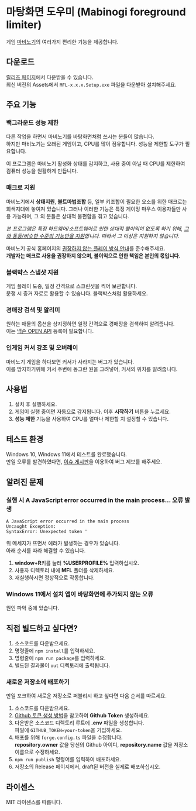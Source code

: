 # 마탕화면 도우미 (Mabinogi foreground limiter)

게임 [마비노기](https://mabinogi.nexon.com)의 여러가지 편리한 기능을 제공합니다.

## 다운로드

[릴리즈 페이지](https://github.com/izure1/mabinogi-foreground-limter/releases)에서 다운받을 수 있습니다.  
최신 버전의 Assets에서 `MFL-x.x.x.Setup.exe` 파일을 다운받아 설치해주세요.

## 주요 기능

### 백그라운드 성능 제한

다른 작업을 하면서 마비노기를 바탕화면처럼 쓰시는 분들이 많습니다.  
하지만 마비노기는 오래된 게임이고, CPU를 많이 점유합니다. 성능을 제한할 도구가 필요합니다.

이 프로그램은 마비노기 활성화 상태를 감지하고, 사용 중이 아닐 때 CPU를 제한하여 컴퓨터 성능을 원활하게 만듭니다.

### 매크로 지원

마비노기에서 **상태지원**, **볼트마법조합** 등, 일부 키조합이 필요한 요소를 위한 매크로는 회색지대에 놓여져 있습니다. 그러나 이러한 기능은 특정 게이밍 마우스 이용자들만 사용 가능하며, 그 외 분들은 상대적 불편함을 겪고 있습니다.

_본 프로그램은 특정 하드웨어/소프트웨어로 인한 상대적 불이익이 없도록 하기 위해, <u>그와 동등/비슷한 수준의 기능만을 지원</u>합니다. 따라서 그 이상은 지원하지 않습니다._

마비노기 공식 홈페이지의 [권장하지 않는 플레이 방식 안내](https://mabinogi.nexon.com/page/archive/guide_view.asp?id=4889849&num=8)를 준수해주세요.  
**개발자는 매크로 사용을 권장하지 않으며, 불이익으로 인한 책임은 본인의 몫입니다.**

### 블랙박스 스냅샷 지원

게임 플레이 도중, 일정 간격으로 스크린샷을 찍어 보관합니다.  
분쟁 시 증거 자료로 활용할 수 있습니다. 블랙박스처럼 활용하세요.

### 경매장 검색 및 알리미

원하는 매물의 옵션을 상지정하면 일정 간격으로 경매장을 검색하여 알려줍니다.  
이는 [넥슨 OPEN API](https://openapi.nexon.com/ko/my-application/create-app/) 등록이 필요합니다.

### 인게임 커서 강조 및 오버레이

마비노기 게임을 하다보면 커서가 사라지는 버그가 있습니다.  
이를 방지하기위해 커서 주변에 동그란 원을 그려넣어, 커서의 위치를 알려줍니다.

## 사용법

1. 설치 후 실행하세요.
1. 게임이 실행 중이면 자동으로 감지됩니다. 이후 **시작하기** 버튼을 누르세요.
1. **성능 제한** 기능을 사용하여 CPU를 얼마나 제한할 지 설정할 수 있습니다.

## 테스트 환경

Windows 10, Windows 11에서 테스트를 완료했습니다.  
만일 오류를 발견하였다면, [이슈 게시판](https://github.com/izure1/mabinogi-foreground-limter/issues)을 이용하여 버그 제보를 해주세요.

## 알려진 문제

### 실행 시 **A JavaScript error occurred in the main process...** 오류 발생

```text
A JavaScript error occurred in the main process
Uncaught Exception:
SyntaxError: Unexpected token '
```

위 메세지가 뜨면서 에러가 발생하는 경우가 있습니다.  
아래 순서를 따라 해결할 수 있습니다.

1. **window+R**키를 눌러 **%USERPROFILE%** 입력하십시오.
1. 사용자 디렉토리 내에 **MFL** 폴더를 삭제하세요.
1. 재실행하시면 정상적으로 작동합니다.

### Windows 11에서 설치 앱이 바탕화면에 추가되지 않는 오류

원인 파악 중에 있습니다.

## 직접 빌드하고 싶다면?

1. 소스코드를 다운받으세요.
1. 명령줄에 `npm install`를 입력하세요.
1. 명령줄에 `npm run package`를 입력하세요.
1. 빌드된 결과물이 `out` 디렉토리에 출력됩니다.

### 새로운 저장소에 배포하기

만일 포크하여 새로운 저장소로 퍼블리시 하고 싶다면 다음 순서를 따르세요.

1. 소스코드를 다운받으세요.
1. [Github 토큰 생성 방법](https://www.electronjs.org/docs/latest/tutorial/tutorial-publishing-updating)을 참고하여 **Github Token** 생성하세요.
1. 다운받은 소스코드 디렉토리 루트에 **.env** 파일을 생성합니다.  
파일에 `GITHUB_TOKEN=your-token`을 기입하세요.  
1. 배포를 위해 `forge.config.ts` 파일을 수정합니다.  
**repository.owner** 값을 당신의 Github 아이디, **repository.name** 값을 저장소 이름으로 수정하세요.
1. `npm run publish` 명령어를 입력하여 배포하세요.
1. 저장소의 Release 페이지에서, draft된 버전을 실제로 배포하십시오.

## 라이센스

MIT 라이센스를 따릅니다.

